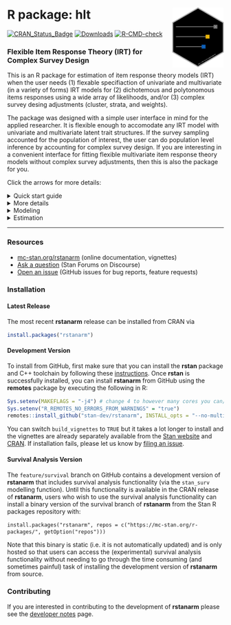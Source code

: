 # R package: hlt <img src="man/figures/logo.png" align="right" width="120" />

<!-- badges: start -->
[![CRAN\_Status\_Badge](http://www.r-pkg.org/badges/version/rstanarm?color=blue)](http://cran.r-project.org/package=rstanarm)
[![Downloads](http://cranlogs.r-pkg.org/badges/rstanarm?color=blue)](http://cran.rstudio.com/package=rstanarm)
[![R-CMD-check](https://github.com/stan-dev/rstanarm/workflows/R-CMD-check/badge.svg)](https://github.com/stan-dev/rstanarm/actions)
<!-- badges: end -->

### Flexible Item Response Theory (IRT) for Complex Survey Design

This is an R package for estimation of item response theory models (IRT) when
the user needs (1) flexable specifiaction of univariate and multivariate (in a variety of forms) IRT models
for (2) dichotemous and polytonomous items responses using a wide array of likelihoods,
and/or (3) complex survey desing adjustments (cluster, strata, and weights).

The package was designed with a simple user interface in mind for the applied researcher. 
It is flexible enough to accomodate any IRT model with univariate and multivariate latent
trait structures. If the survey sampling accounted for the population of interest, the 
user can do population level inference by accounting for complex survey design. If
you are interesting in a convenient interface for fitting flexible multivariate item 
response theory models without complex survey adjustments, then this is also the package
for you.

Click the arrows for more details:

<details><summary>Quick start guide</summary>

Hello.
</details>

<details><summary>More details</summary>

Hello.
</details>

<details><summary>Modeling</summary>

* [__`stan_jm`__](https://mc-stan.org/rstanarm/reference/stan_jm.html)

   Estimates shared parameter joint models for longitudinal and time-to-event
   (i.e. survival) data. The joint model can be univariate (i.e. one longitudinal
   outcome) or multivariate (i.e. more than one longitudinal outcome). A variety
   of parameterisations are available for linking the longitudinal and event
   processes (i.e. a variety of association structures).

</details>

<details><summary>Estimation</summary>
Hi again
</details>

---

### Resources

* [mc-stan.org/rstanarm](https://mc-stan.org/rstanarm) (online documentation, vignettes)
* [Ask a question](https://discourse.mc-stan.org) (Stan Forums on Discourse)
* [Open an issue](https://github.com/stan-dev/rstanarm/issues) (GitHub issues for bug reports, feature requests)

### Installation

#### Latest Release

The most recent **rstanarm** release can be installed from CRAN via

```r
install.packages("rstanarm")
```

#### Development Version

To install from GitHub, first make sure that you can install the **rstan**
package and C++ toolchain by following these
[instructions](https://github.com/stan-dev/rstan/wiki/RStan-Getting-Started).
Once **rstan** is successfully installed, you can install **rstanarm** from
GitHub using the **remotes** package by executing the following in R:

```r
Sys.setenv(MAKEFLAGS = "-j4") # change 4 to however many cores you can/want to use to parallelize install 
Sys.setenv("R_REMOTES_NO_ERRORS_FROM_WARNINGS" = "true")
remotes::install_github("stan-dev/rstanarm", INSTALL_opts = "--no-multiarch", force = TRUE)
```

You can switch `build_vignettes` to `TRUE` but it takes a lot longer to install and the 
vignettes are already separately available from the 
[Stan website](http://mc-stan.org/rstanarm/articles/index.html) 
and 
[CRAN](https://cran.r-project.org/package=rstanarm/vignettes). 
If installation fails, please let us know by [filing an issue](https://github.com/stan-dev/rstanarm/issues).

#### Survival Analysis Version

The `feature/survival` branch on GitHub contains a development version of **rstanarm** that includes survival analysis functionality (via the `stan_surv` modelling function). Until this functionality is available in the CRAN release of **rstanarm**, users who wish to use the survival analysis functionality can install a binary version of the survival branch of **rstanarm** from the Stan R packages repository with:

```
install.packages("rstanarm", repos = c("https://mc-stan.org/r-packages/", getOption("repos")))
```

Note that this binary is static (i.e. it is not automatically updated) and is only hosted so that users can access the (experimental) survival analysis functionality without needing to go through the time consuming (and sometimes painful) task of installing the development version of **rstanarm** from source.

### Contributing 

If you are interested in contributing to the development of **rstanarm** please 
see the [developer notes](http://mc-stan.org/rstanarm/dev-notes/index.html) page.
